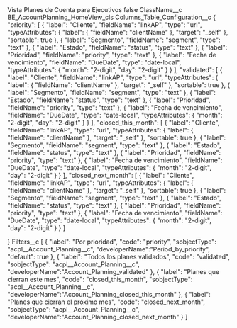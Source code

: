 <?xml version="1.0" encoding="UTF-8"?>
<CustomMetadata xmlns="http://soap.sforce.com/2006/04/metadata" xmlns:xsi="http://www.w3.org/2001/XMLSchema-instance" xmlns:xsd="http://www.w3.org/2001/XMLSchema">
    <label>Vista Planes de Cuenta para Ejecutivos</label> 
    <protected>false</protected>
    <values>
        <field>ClassName__c</field>
        <value xsi:type="xsd:string">BE_AccountPlanning_HomeView_cls</value>
    </values>
    <values>
        <field>Columns_Table_Configuration__c</field>
        <value xsi:type="xsd:string">{
&quot;priority&quot;: [
{
&quot;label&quot;: &quot;Cliente&quot;,
&quot;fieldName&quot;: &quot;linkAP&quot;,
&quot;type&quot;: &quot;url&quot;,
&quot;typeAttributes&quot;: {
&quot;label&quot;: {
&quot;fieldName&quot;: &quot;clientName&quot;
},
&quot;target&quot;: &quot;_self&quot;
},
&quot;sortable&quot;: true
},
{
&quot;label&quot;: &quot;Segmento&quot;,
&quot;fieldName&quot;: &quot;segment&quot;,
&quot;type&quot;: &quot;text&quot;
},
{
&quot;label&quot;: &quot;Estado&quot;,
&quot;fieldName&quot;: &quot;status&quot;,
&quot;type&quot;: &quot;text&quot;
},
{
&quot;label&quot;: &quot;Prioridad&quot;,
&quot;fieldName&quot;: &quot;priority&quot;,
&quot;type&quot;: &quot;text&quot;
},
{
&quot;label&quot;: &quot;Fecha de vencimiento&quot;,
&quot;fieldName&quot;: &quot;DueDate&quot;,
&quot;type&quot;: &quot;date-local&quot;,
&quot;typeAttributes&quot;: {
&quot;month&quot;: &quot;2-digit&quot;,
&quot;day&quot;: &quot;2-digit&quot;
}
}
],
&quot;validated&quot;: [
{
&quot;label&quot;: &quot;Cliente&quot;,
&quot;fieldName&quot;: &quot;linkAP&quot;,
&quot;type&quot;: &quot;url&quot;,
&quot;typeAttributes&quot;: {
&quot;label&quot;: {
&quot;fieldName&quot;: &quot;clientName&quot;
},
&quot;target&quot;: &quot;_self&quot;
},
&quot;sortable&quot;: true
},
{
&quot;label&quot;: &quot;Segmento&quot;,
&quot;fieldName&quot;: &quot;segment&quot;,
&quot;type&quot;: &quot;text&quot;
},
{
&quot;label&quot;: &quot;Estado&quot;,
&quot;fieldName&quot;: &quot;status&quot;,
&quot;type&quot;: &quot;text&quot;
},
{
&quot;label&quot;: &quot;Prioridad&quot;,
&quot;fieldName&quot;: &quot;priority&quot;,
&quot;type&quot;: &quot;text&quot;
},
{
&quot;label&quot;: &quot;Fecha de vencimiento&quot;,
&quot;fieldName&quot;: &quot;DueDate&quot;,
&quot;type&quot;: &quot;date-local&quot;,
&quot;typeAttributes&quot;: {
&quot;month&quot;: &quot;2-digit&quot;,
&quot;day&quot;: &quot;2-digit&quot;
}
}
],
&quot;closed_this_month&quot;: [
{
&quot;label&quot;: &quot;Cliente&quot;,
&quot;fieldName&quot;: &quot;linkAP&quot;,
&quot;type&quot;: &quot;url&quot;,
&quot;typeAttributes&quot;: {
&quot;label&quot;: {
&quot;fieldName&quot;: &quot;clientName&quot;
},
&quot;target&quot;: &quot;_self&quot;
},
&quot;sortable&quot;: true
},
{
&quot;label&quot;: &quot;Segmento&quot;,
&quot;fieldName&quot;: &quot;segment&quot;,
&quot;type&quot;: &quot;text&quot;
},
{
&quot;label&quot;: &quot;Estado&quot;,
&quot;fieldName&quot;: &quot;status&quot;,
&quot;type&quot;: &quot;text&quot;
},
{
&quot;label&quot;: &quot;Prioridad&quot;,
&quot;fieldName&quot;: &quot;priority&quot;,
&quot;type&quot;: &quot;text&quot;
},
{
&quot;label&quot;: &quot;Fecha de vencimiento&quot;,
&quot;fieldName&quot;: &quot;DueDate&quot;,
&quot;type&quot;: &quot;date-local&quot;,
&quot;typeAttributes&quot;: {
&quot;month&quot;: &quot;2-digit&quot;,
&quot;day&quot;: &quot;2-digit&quot;
}
}
],
&quot;closed_next_month&quot;: [
{
&quot;label&quot;: &quot;Cliente&quot;,
&quot;fieldName&quot;: &quot;linkAP&quot;,
&quot;type&quot;: &quot;url&quot;,
&quot;typeAttributes&quot;: {
&quot;label&quot;: {
&quot;fieldName&quot;: &quot;clientName&quot;
},
&quot;target&quot;: &quot;_self&quot;
},
&quot;sortable&quot;: true
},
{
&quot;label&quot;: &quot;Segmento&quot;,
&quot;fieldName&quot;: &quot;segment&quot;,
&quot;type&quot;: &quot;text&quot;
},
{
&quot;label&quot;: &quot;Estado&quot;,
&quot;fieldName&quot;: &quot;status&quot;,
&quot;type&quot;: &quot;text&quot;
},
{
&quot;label&quot;: &quot;Prioridad&quot;,
&quot;fieldName&quot;: &quot;priority&quot;,
&quot;type&quot;: &quot;text&quot;
},
{
&quot;label&quot;: &quot;Fecha de vencimiento&quot;,
&quot;fieldName&quot;: &quot;DueDate&quot;,
&quot;type&quot;: &quot;date-local&quot;,
&quot;typeAttributes&quot;: {
&quot;month&quot;: &quot;2-digit&quot;,
&quot;day&quot;: &quot;2-digit&quot;
}
}
]

}</value>
    </values>
    <values>
        <field>Filters__c</field>
        <value xsi:type="xsd:string">[
    {
        &quot;label&quot;: &quot;Por prioridad&quot;,
        &quot;code&quot;: &quot;priority&quot;,
&quot;sobjectType&quot;: &quot;acpl__Account_Planning__c&quot;,
&quot;developerName&quot;:&quot;Period_by_priority&quot;,
&quot;default&quot;: true
    },
    {
        &quot;label&quot;: &quot;Todos los planes validados&quot;,
        &quot;code&quot;: &quot;validated&quot;,
&quot;sobjectType&quot;: &quot;acpl__Account_Planning__c&quot;,
&quot;developerName&quot;:&quot;Account_Planning_validated&quot;
    },
{
        &quot;label&quot;: &quot;Planes que cierran este mes&quot;,
        &quot;code&quot;: &quot;closed_this_month&quot;,
&quot;sobjectType&quot;: &quot;acpl__Account_Planning__c&quot;,
&quot;developerName&quot;:&quot;Account_Planning_closed_this_month&quot;
    },
{
        &quot;label&quot;: &quot;Planes que cierran el próximo mes&quot;,
        &quot;code&quot;: &quot;closed_next_month&quot;,
&quot;sobjectType&quot;: &quot;acpl__Account_Planning__c&quot;,
&quot;developerName&quot;:&quot;Account_Planning_closed_next_month&quot;
    }
]</value>
    </values>
</CustomMetadata>
